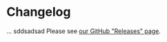 # Changelog
...
sddsadsad
Please see [our GitHub "Releases" page](https://github.com/kivanio/brcobranca/releases).